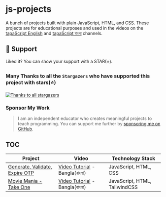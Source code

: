 # js-projects

A bunch of projects built with plain JavaScript, HTML, and CSS. These projects are for educational purposes and used in the videos on the [tapaScript English](https://www.youtube.com/tapasadhikary) and [tapaScript বাংলা](https://www.youtube.com/@tapascript-bangla) channels.

## 🫶 Support
Liked it? You can show your support with a STAR(⭐).

### Many Thanks to all the `Stargazers` who have supported this project with stars(⭐)

[![Thanks to all stargazers](https://git-lister.onrender.com/api/stars/tapascript/js-projects?limit=15)](https://github.com/tapascript/js-projects/stargazers)

### Sponsor My Work

> I am an independent educator who creates meaningful projects to teach programming. You can support me further by [sponsoring me on GitHub](https://github.com/sponsors/atapas).

## TOC

| Project                                                                                        | Video                                                                        |   Technology Stack    |
| -----------                                                                                    | -----------                                                                  | -----------            |
| [Generate, Validate, Expire OTP](https://github.com/tapascript/js-projects/tree/main/otp-box)  | [Video Tutorial](https://www.youtube.com/watch?v=zjGwq0ep2Aw) - Bangla(বাংলা) |  JavaScript, HTML, CSS |
| [Movie Mania - Take One](https://github.com/tapascript/js-projects/tree/main/otp-box)  | [Video Tutorial](https://www.youtube.com/watch?v=zjGwq0ep2Aw) - Bangla(বাংলা) |  JavaScript, HTML, TailwindCSS |


